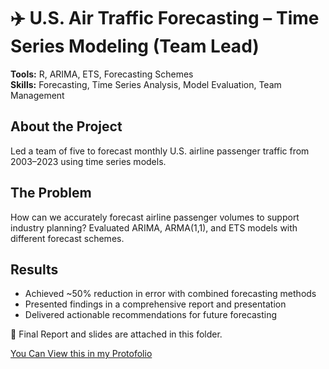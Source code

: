 # ✈️ U.S. Air Traffic Forecasting – Time Series Modeling (Team Lead)

**Tools:** R, ARIMA, ETS, Forecasting Schemes  
**Skills:** Forecasting, Time Series Analysis, Model Evaluation, Team Management

## About the Project
Led a team of five to forecast monthly U.S. airline passenger traffic from 2003–2023 using time series models.

## The Problem
How can we accurately forecast airline passenger volumes to support industry planning? Evaluated ARIMA, ARMA(1,1), and ETS models with different forecast schemes.

## Results
- Achieved ~50% reduction in error with combined forecasting methods  
- Presented findings in a comprehensive report and presentation  
- Delivered actionable recommendations for future forecasting

📄 Final Report and slides are attached in this folder.

[You Can View this in my Protofolio](https://transparent-rook-33b.notion.site/Hey-I-m-Shreeya-Sampat-1c1c4f21290c80a7a02ef878ea11233c?p=1c1c4f21290c81efa040c37fbfd7cce1&pm=c)
